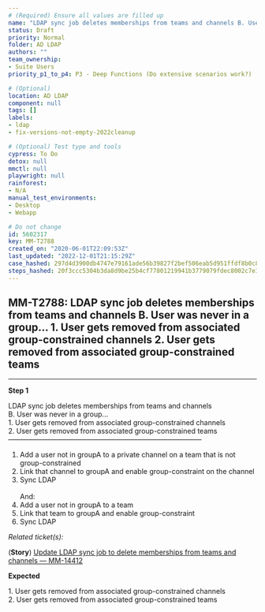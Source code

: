```yaml
---
# (Required) Ensure all values are filled up
name: "LDAP sync job deletes memberships from teams and channels B. User was never in a group...  1. User gets removed from associated group-constrained channels  2. User gets removed from associated group-constrained teams"
status: Draft
priority: Normal
folder: AD LDAP
authors: ""
team_ownership: 
- Suite Users
priority_p1_to_p4: P3 - Deep Functions (Do extensive scenarios work?)

# (Optional)
location: AD LDAP
component: null
tags: []
labels: 
- ldap
- fix-versions-not-empty-2022cleanup

# (Optional) Test type and tools
cypress: To Do
detox: null
mmctl: null
playwright: null
rainforest: 
- N/A
manual_test_environments: 
- Desktop
- Webapp

# Do not change
id: 5602317
key: MM-T2788
created_on: "2020-06-01T22:09:53Z"
last_updated: "2022-12-01T21:15:29Z"
case_hashed: 297d4d3900db4747e79161ade56b39827f2bef506eab5d951ffdf8b0c8cbdf7f5a018ea4274861fd53a85b30bbc0fcf6
steps_hashed: 20f3ccc5304b3da8d9be25b4cf77801219941b3779079fdec8002c7e11f9027a8c1e1580b5a2362cb2da33cf61117365
---
```


<!-- (Auto-generated) Based on frontmatter's "key" and "name" -->

## MM-T2788: LDAP sync job deletes memberships from teams and channels B. User was never in a group... 1. User gets removed from associated group-constrained channels 2. User gets removed from associated group-constrained teams

---

**Step 1**

LDAP sync job deletes memberships from teams and channels\
B. User was never in a group...\
1\. User gets removed from associated group-constrained channels\
2\. User gets removed from associated group-constrained teams\
————————————————————————————

1. Add a user not in groupA to a private channel on a team that is not group-constrained
2. Link that channel to groupA and enable group-constraint on the channel
3. Sync LDAP
   \
   \
   And:
4. Add a user not in groupA to a team
5. Link that team to groupA and enable group-constraint
6. Sync LDAP

_Related ticket(s):_

(**Story**) [Update LDAP sync job to delete memberships from teams and channels — MM-14412](https://mattermost.atlassian.net/browse/MM-14422)

**Expected**

1\. User gets removed from associated group-constrained channels\
2\. User gets removed from associated group-constrained teams
